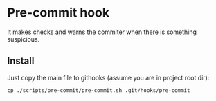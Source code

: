 # Pre-commit hook

It makes checks and warns the commiter when there is something suspicious.

## Install

Just copy the main file to githooks (assume you are in project root dir):
```
cp ./scripts/pre-commit/pre-commit.sh .git/hooks/pre-commit
```
